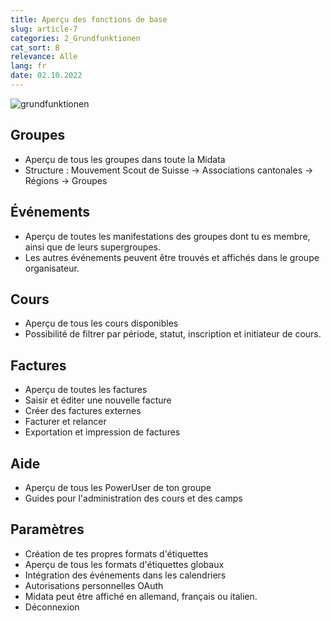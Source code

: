 ```yaml
---
title: Aperçu des fonctions de base
slug: article-7
categories: 2_Grundfunktionen
cat_sort: B
relevance: Alle
lang: fr
date: 02.10.2022
---
```


![grundfunktionen](/images/basicfunctions/grundfunktionen_fr.jpg)

## Groupes
- Aperçu de tous les groupes dans toute la Midata
- Structure : Mouvement Scout de Suisse -> Associations cantonales -> Régions -> Groupes

## Événements 
- Aperçu de toutes les manifestations des groupes dont tu es membre, ainsi que de leurs supergroupes.
- Les autres événements peuvent être trouvés et affichés dans le groupe organisateur.

## Cours 
- Aperçu de tous les cours disponibles
- Possibilité de filtrer par période, statut, inscription et initiateur de cours.

## Factures 
- Aperçu de toutes les factures
- Saisir et éditer une nouvelle facture
- Créer des factures externes
- Facturer et relancer
- Exportation et impression de factures

## Aide 
- Aperçu de tous les PowerUser de ton groupe
- Guides pour l'administration des cours et des camps 

## Paramètres  
- Création de tes propres formats d'étiquettes
- Aperçu de tous les formats d'étiquettes globaux
- Intégration des événements dans les calendriers
- Autorisations personnelles OAuth
- Midata peut être affiché en allemand, français ou italien.
- Déconnexion
